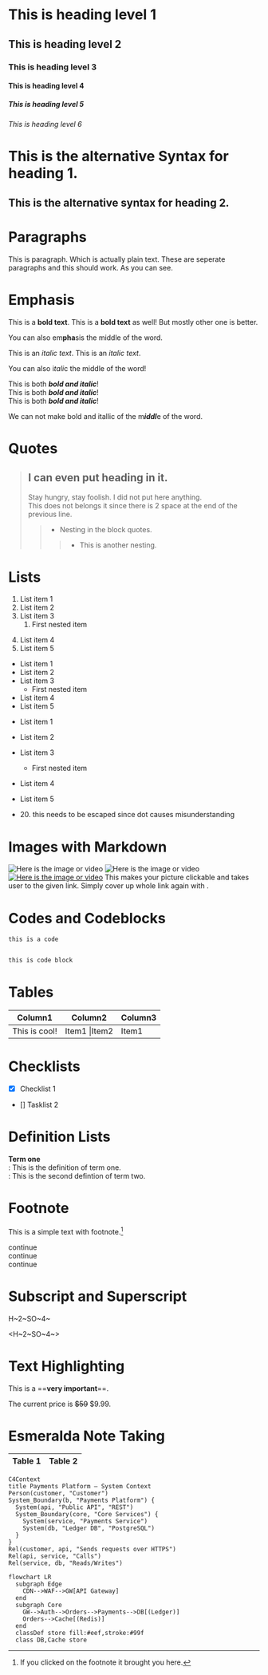 # This is heading level 1
## This is heading level 2
### This is heading level 3
#### This is heading level 4
##### This is heading level 5
###### This is heading level 6

This is the alternative Syntax for heading 1.
===

This is the alternative syntax for heading 2.
---

Paragraphs
===

This is paragraph. Which is actually plain text.
These are seperate paragraphs and this should work.
As you can see.

Emphasis
===

This is a **bold text**.
This is a __bold text__ as well! But mostly other one is better.

You can also em**pha**sis the middle of the word.

This is an *italic text*.
This is an _italic text_.

You can also i*tali*c the middle of the word!

This is both ***bold and italic***!  
This is both __*bold and italic*__!  
This is both **_bold and italic_**! 

We can not make bold and itallic of the m***iddl***e of the word.

# Quotes

> ## I can  even put heading in it.
> Stay hungry, stay foolish.
I did not put here anything.  
This does not belongs it since there is 2 space at the end of the previous line.
>> - Nesting in the block quotes.
>>> - This is another nesting.

# Lists

1. List item 1
2. List item 2
3. List item 3
    1. First nested item
4) List item 4
5) List item 5   


- List item 1
- List item 2
- List item 3
  - First nested item
- List item 4
- List item 5

+ List item 1
+ List item 2
+ List item 3
  + First nested item
+ List item 4
+ List item 5

+ 20\. this needs to be escaped since dot causes misunderstanding

# Images with Markdown

![Here is the image or video](link)
![Here is the image or video](link "Adding quotation mark lets you hover a writing on the image or video when user hover on it.")
[![Here is the image or video](link)](https://www.google.com) This makes your picture clickable and takes user to the given link. Simply cover up whole link again with []().

# Codes and Codeblocks

`this is a code`

```bash

this is code block


```

# Tables

| Column1 | Column2 | Column3 |
| ------------- | -------------- | -------------- |
| This is cool! | Item1 &#124;Item2 | Item1 |

# Checklists

- [x] Checklist 1
- [] Tasklist 2
 
# Definition Lists

**Term one**  
: This is the definition of term one.  
: This is the second defintion of term two.

# Footnote

This is a simple text with footnote.[^2]

continue  
continue  
continue

[^2]:If you clicked on the footnote it brought you here.

# Subscript and Superscript

H~2~SO~4~

<H~2~SO~4~>

# Text Highlighting

This is a ==**very important**==.

The current price is ~~$59~~ $9.99.

# Esmeralda Note Taking

| Table 1 | Table 2 |
|--- | --- |


```mermaid
C4Context
title Payments Platform – System Context
Person(customer, "Customer")
System_Boundary(b, "Payments Platform") {
  System(api, "Public API", "REST")
  System_Boundary(core, "Core Services") {
    System(service, "Payments Service")
    System(db, "Ledger DB", "PostgreSQL")
  }
}
Rel(customer, api, "Sends requests over HTTPS")
Rel(api, service, "Calls")
Rel(service, db, "Reads/Writes")
```


```mermaid
flowchart LR
  subgraph Edge
    CDN-->WAF-->GW[API Gateway]
  end
  subgraph Core
    GW-->Auth-->Orders-->Payments-->DB[(Ledger)]
    Orders-->Cache[(Redis)]
  end
  classDef store fill:#eef,stroke:#99f
  class DB,Cache store
```


